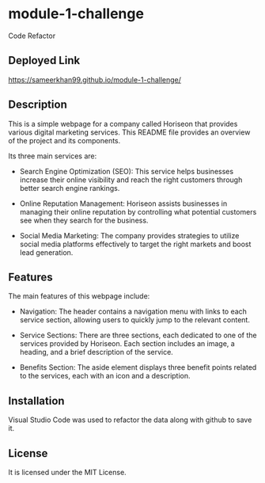 # module-1-challenge
Code Refactor


## Deployed Link
https://sameerkhan99.github.io/module-1-challenge/ 


## Description 
This is a simple webpage for a company called Horiseon that provides various digital marketing services. This README file provides an overview of the project and its components.

Its three main services are:
- Search Engine Optimization (SEO): This service helps businesses increase their online visibility and reach the right customers  through better search engine rankings.

- Online Reputation Management: Horiseon assists businesses in managing their online reputation by controlling what potential   customers see when they search for the business.

- Social Media Marketing: The company provides strategies to utilize social media platforms effectively to target the right markets and boost lead generation.


## Features
The main features of this webpage include:

- Navigation: The header contains a navigation menu with links to each service section, allowing users to quickly jump to the relevant content.

- Service Sections: There are three sections, each dedicated to one of the services provided by Horiseon. Each section includes an image, a heading, and a brief description of the service.

- Benefits Section: The aside element displays three benefit points related to the services, each with an icon and a description.


## Installation
Visual Studio Code was used to refactor the data along with github to save it.


## License
It is licensed under the MIT License. 


